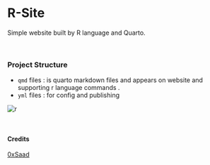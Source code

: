 # R-Site
Simple website built by R language and Quarto.

<br>

### Project Structure
- `qmd` files : is quarto markdown files and appears on website and supporting r language commands .
- `yml` files : for config and publishing

![r](https://upload.wikimedia.org/wikipedia/commons/thumb/1/1b/R_logo.svg/1200px-R_logo.svg.png)

<br>

#### Credits
[0xSaad](https://x.com/0xdonzdev)
